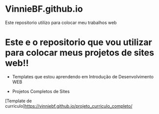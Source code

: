 # VinnieBF.github.io
Este repositorio utilizo para colocar meu trabalhos web

# Este e o repositorio que vou utilizar para colocar meus projetos de sites web!!

- Templates que estou aprendendo em Introdução de Desenvolvimento WEB

- Projetos Completos de Sites

[Template de curriculo]<https://vinniebf.github.io/projeto_curriculo_completo/>